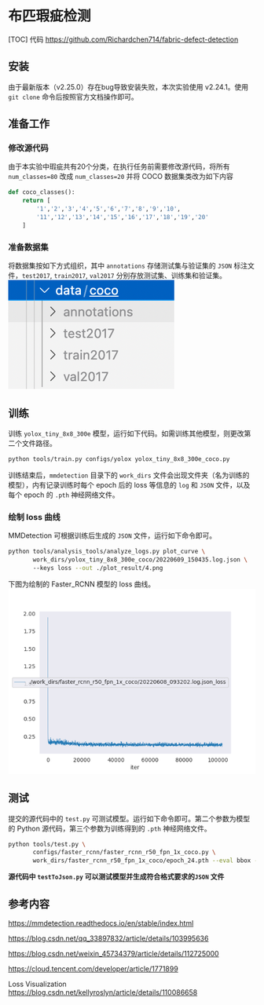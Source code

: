 # 布匹瑕疵检测
[TOC]
代码 https://github.com/Richardchen714/fabric-defect-detection
## 安装
由于最新版本（v2.25.0）存在bug导致安装失败，本次实验使用 v2.24.1。使用 `git clone` 命令后按照官方文档操作即可。

## 准备工作

### 修改源代码
由于本实验中瑕疵共有20个分类，在执行任务前需要修改源代码，将所有 `num_classes=80` 改成 `num_classes=20` 并将 COCO 数据集类改为如下内容

```python
def coco_classes():
    return [
        '1','2','3','4','5','6','7','8','9','10',
        '11','12','13','14','15','16','17','18','19','20'
    ]
```

### 准备数据集
将数据集按如下方式组织，其中 `annotations` 存储测试集与验证集的 `JSON` 标注文件，`test2017`, `train2017`, `val2017` 分别存放测试集、训练集和验证集。
![Dataset](./assets/Dataset.png)

## 训练

训练 `yolox_tiny_8x8_300e` 模型，运行如下代码。如需训练其他模型，则更改第二个文件路径。

```sh
python tools/train.py configs/yolox yolox_tiny_8x8_300e_coco.py
```

训练结束后，`mmdetection` 目录下的 `work_dirs` 文件会出现文件夹（名为训练的模型），内有记录训练时每个 epoch 后的 loss 等信息的 `log` 和 `JSON` 文件，以及每个 epoch 的 `.pth` 神经网络文件。

### 绘制 loss 曲线

MMDetection 可根据训练后生成的 `JSON` 文件，运行如下命令即可。
```bash
python tools/analysis_tools/analyze_logs.py plot_curve \
       work_dirs/yolox_tiny_8x8_300e_coco/20220609_150435.log.json \ 
       --keys loss --out ./plot_result/4.png

```

下图为绘制的 Faster_RCNN 模型的 loss 曲线。
![loss](./assets/1.png)

## 测试

提交的源代码中的 `test.py` 可测试模型。运行如下命令即可。第二个参数为模型的 Python 源代码，第三个参数为训练得到的 `.pth` 神经网络文件。

```bash
python tools/test.py \
       configs/faster_rcnn/faster_rcnn_r50_fpn_1x_coco.py \
       work_dirs/faster_rcnn_r50_fpn_1x_coco/epoch_24.pth --eval bbox --show
```

**源代码中 `testToJson.py` 可以测试模型并生成符合格式要求的`JSON` 文件**

## 参考内容
https://mmdetection.readthedocs.io/en/stable/index.html

https://blog.csdn.net/qq_33897832/article/details/103995636

https://blog.csdn.net/weixin_45734379/article/details/112725000

https://cloud.tencent.com/developer/article/1771899

Loss Visualization https://blog.csdn.net/kellyroslyn/article/details/110086658